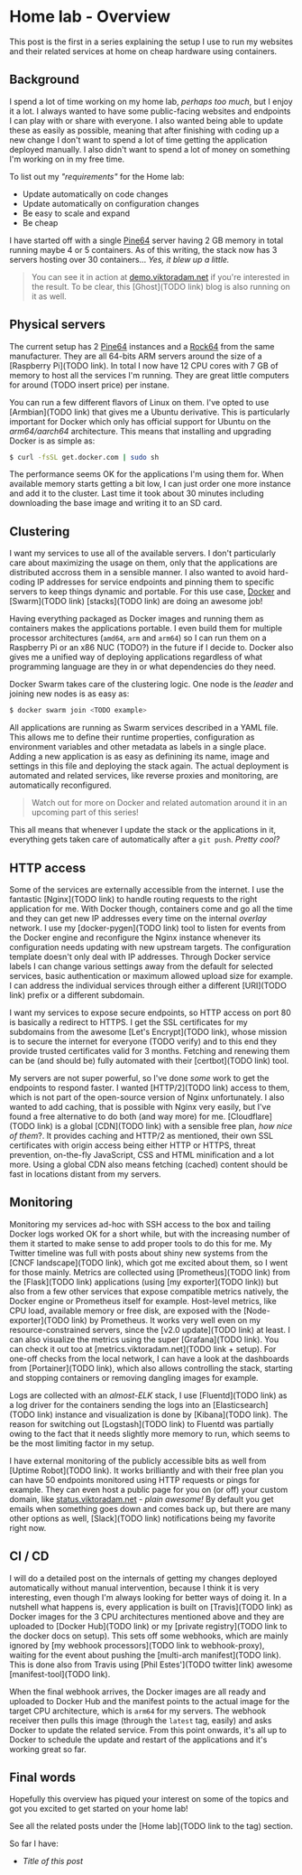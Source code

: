 # Home lab - Overview

This post is the first in a series explaining the setup I use to run my websites and their related services at home on cheap hardware using containers.

## Background

I spend a lot of time working on my home lab, *perhaps too much*, but I enjoy it a lot. I always wanted to have some public-facing websites and endpoints I can play with or share with everyone. I also wanted being able to update these as easily as possible, meaning that after finishing with coding up a new change I don't want to spend a lot of time getting the application deployed manually. I also didn't want to spend a lot of money on something I'm working on in my free time.

To list out my *"requirements"* for the Home lab:

- Update automatically on code changes
- Update automatically on configuration changes
- Be easy to scale and expand
- Be cheap

I have started off with a single [Pine64](https://www.pine64.org/?page_id=1194) server having 2 GB memory in total running maybe 4 or 5 containers. As of this writing, the stack now has 3 servers hosting over 30 containers... *Yes, it blew up a little.*

> You can see it in action at [demo.viktoradam.net](https://demo.viktoradam.net) if you're interested in the result. To be clear, this [Ghost](TODO link) blog is also running on it as well.

## Physical servers

The current setup has 2 [Pine64](https://www.pine64.org/?page_id=1194) instances and a [Rock64](https://www.pine64.org/?page_id=7147) from the same manufacturer. They are all 64-bits ARM servers around the size of a [Raspberry Pi](TODO link). In total I now have 12 CPU cores with 7 GB of memory to host all the services I'm running. They are great little computers for around (TODO insert price) per instane.

You can run a few different flavors of Linux on them. I've opted to use [Armbian](TODO link) that gives me a Ubuntu derivative. This is particularly important for Docker which only has official support for Ubuntu on the *arm64/aarch64* architecture. This means that installing and upgrading Docker is as simple as:

```bash
$ curl -fsSL get.docker.com | sudo sh
```

The performance seems OK for the applications I'm using them for. When available memory starts getting a bit low, I can just order one more instance and add it to the cluster. Last time it took about 30 minutes including downloading the base image and writing it to an SD card.

## Clustering

I want my services to use all of the available servers. I don't particularly care about maximizing the usage on them, only that the applications are distributed accross them in a sensible manner. I also wanted to avoid hard-coding IP addresses for service endpoints and pinning them to specific servers to keep things dynamic and portable. For this use case, [Docker](https://www.docker.com) and [Swarm](TODO link) [stacks](TODO link) are doing an awesome job!

Having everything packaged as Docker images and running them as containers makes the applications portable. I even build them for multiple processor architectures (`amd64`, `arm` and `arm64`) so I can run them on a Raspberry Pi or an x86 NUC (TODO?) in the future if I decide to. Docker also gives me a unified way of deploying applications regardless of what programming language are they in or what dependencies do they need.

Docker Swarm takes care of the clustering logic. One node is the *leader* and joining new nodes is as easy as:

```bash
$ docker swarm join <TODO example>
```

All applications are running as Swarm services described in a YAML file. This allows me to define their runtime properties, configuration as environment variables and other metadata as labels in a single place. Adding a new application is as easy as definining its name, image and settings in this file and deploying the stack again. The actual deployment is automated and related services, like reverse proxies and monitoring, are automatically reconfigured.

> Watch out for more on Docker and related automation around it in an upcoming part of this series!

This all means that whenever I update the stack or the applications in it, everything gets taken care of automatically after a `git push`. *Pretty cool?*

## HTTP access

Some of the services are externally accessible from the internet. I use the fantastic [Nginx](TODO link) to handle routing requests to the right application for me. With Docker though, containers come and go all the time and they can get new IP addresses every time on the internal *overlay* network. I use my [docker-pygen](TODO link) tool to listen for events from the Docker engine and reconfigure the Nginx instance whenever its configuration needs updating with new upstream targets. The configuration template doesn't only deal with IP addresses. Through Docker service labels I can change various settings away from the default for selected services, basic authentication or maximum allowed upload size for example. I can address the individual services through either a different [URI](TODO link) prefix or a different subdomain.

I want my services to expose secure endpoints, so HTTP access on port 80 is basically a redirect to HTTPS. I get the SSL certificates for my subdomains from the awesome [Let's Encrypt](TODO link), whose mission is to secure the internet for everyone (TODO verify) and to this end they provide trusted certificates valid for 3 months. Fetching and renewing them can be (and should be) fully automated with their [certbot](TODO link) tool.

My servers are not super powerful, so I've done *some* work to get the endpoints to respond faster. I wanted [HTTP/2](TODO link) access to them, which is not part of the open-source version of Nginx unfortunately. I also wanted to add caching, that is possible with Nginx very easily, but I've found a free alternative to do both (and way more) for me. [Cloudflare](TODO link) is a global [CDN](TODO link) with a sensible free plan, *how nice of them*?. It provides caching and HTTP/2 as mentioned, their own SSL certificates with origin access being either HTTP or HTTPS, threat prevention, on-the-fly JavaScript, CSS and HTML minification and a lot more. Using a global CDN also means fetching (cached) content should be fast in locations distant from my servers.

## Monitoring

Monitoring my services ad-hoc with SSH access to the box and tailing Docker logs worked OK for a short while, but with the increasing number of them it started to make sense to add proper tools to do this for me. My Twitter timeline was full with posts about shiny new systems from the [CNCF landscape](TODO link), which got me excited about them, so I went for those mainly. Metrics are collected using [Prometheus](TODO link) from the [Flask](TODO link) applications (using [my exporter](TODO link)) but also from a few other services that expose compatible metrics natively, the Docker engine or Prometheus itself for example. Host-level metrics, like CPU load, available memory or free disk, are exposed with the [Node-exporter](TODO link) by Prometheus. It works very well even on my resource-constrained servers, since the [v2.0 update](TODO link) at least. I can also visualize the metrics using the super [Grafana](TODO link). You can check it out too at [metrics.viktoradam.net](TODO link + setup). For one-off checks from the local network, I can have a look at the dashboards from [Portainer](TODO link), which also allows controlling the stack, starting and stopping containers or removing dangling images for example.

Logs are collected with an *almost-ELK* stack, I use [Fluentd](TODO link) as a log driver for the containers sending the logs into an [Elasticsearch](TODO link) instance and visualization is done by [Kibana](TODO link). The reason for switching out [Logstash](TODO link) to Fluentd was partially owing to the fact that it needs slightly more memory to run, which seems to be the most limiting factor in my setup.

I have external monitoring of the publicly accessible bits as well from [Uptime Robot](TODO link). It works brilliantly and with their free plan you can have 50 endpoints monitored using HTTP requests or pings for example. They can even host a public page for you on (or off) your custom domain, like [status.viktoradam.net](https://status.viktoradam.net) - *plain awesome!* By default you get emails when something goes down and comes back up, but there are many other options as well, [Slack](TODO link) notifications being my favorite right now.

## CI / CD

I will do a detailed post on the internals of getting my changes deployed automatically without manual intervention, because I think it is very interesting, even though I'm always looking for better ways of doing it. In a nutshell what happens is, every application is built on [Travis](TODO link) as Docker images for the 3 CPU architectures mentioned above and they are uploaded to [Docker Hub](TODO link) or my [private registry](TODO link to the docker docs on setup). This sets off some webhooks, which are mainly ignored by [my webhook processors](TODO link to webhook-proxy), waiting for the event about pushing the [multi-arch manifest](TODO link). This is done also from Travis using [Phil Estes'](TODO twitter link) awesome [manifest-tool](TODO link).

When the final webhook arrives, the Docker images are all ready and uploaded to Docker Hub and the manifest points to the actual image for the target CPU architecture, which is `arm64` for my servers. The webhook receiver then pulls this image (through the `latest` tag, easily) and asks Docker to update the related service. From this point onwards, it's all up to Docker to schedule the update and restart of the applications and it's working great so far.

## Final words

Hopefully this overview has piqued your interest on some of the topics and got you excited to get started on your home lab!

See all the related posts under the [Home lab](TODO link to the tag) section.

So far I have:

- *Title of this post*

